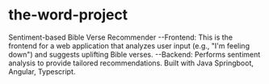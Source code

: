 # the-word-project
Sentiment-based Bible Verse Recommender 
--Frontend: This is the frontend for a web application that analyzes user input (e.g., "I'm feeling down") and suggests uplifting Bible verses. 
--Backend: Performs sentiment analysis to provide tailored recommendations. Built with Java Springboot, Angular, Typescript.
